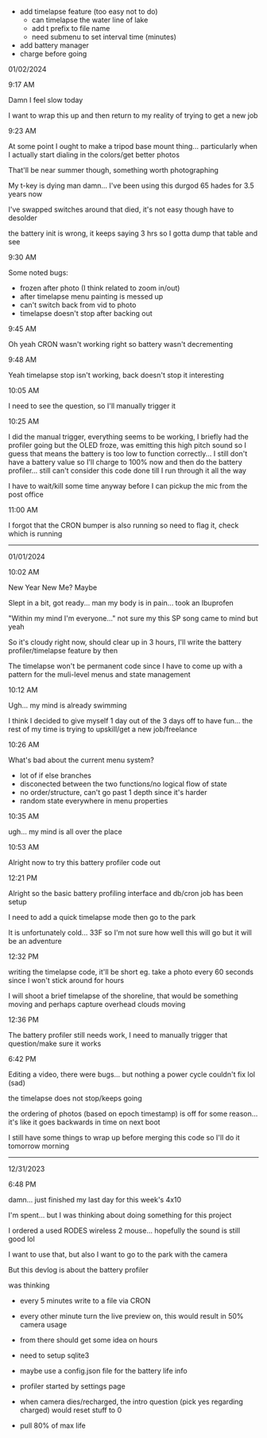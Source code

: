- add timelapse feature (too easy not to do)
  - can timelapse the water line of lake
  - add t prefix to file name
  - need submenu to set interval time (minutes)
- add battery manager
- charge before going

01/02/2024

9:17 AM

Damn I feel slow today

I want to wrap this up and then return to my reality of trying to get a new job

9:23 AM

At some point I ought to make a tripod base mount thing... particularly when I actually start dialing in the colors/get better photos

That'll be near summer though, something worth photographing

My t-key is dying man damn... I've been using this durgod 65 hades for 3.5 years now

I've swapped switches around that died, it's not easy though have to desolder

the battery init is wrong, it keeps saying 3 hrs so I gotta dump that table and see

9:30 AM

Some noted bugs:

- frozen after photo (I think related to zoom in/out)
- after timelapse menu painting is messed up
- can't switch back from vid to photo
- timelapse doesn't stop after backing out

9:45 AM

Oh yeah CRON wasn't working right so battery wasn't decrementing

9:48 AM

Yeah timelapse stop isn't working, back doesn't stop it interesting

10:05 AM

I need to see the question, so I'll manually trigger it

10:25 AM

I did the manual trigger, everything seems to be working, I briefly had the profiler going but the OLED froze, was emitting this high pitch sound so I guess that means the battery is too low to function correctly... I still don't have a battery value so I'll charge to 100% now and then do the battery profiler... still can't consider this code done till I run through it all the way

I have to wait/kill some time anyway before I can pickup the mic from the post office

11:00 AM

I forgot that the CRON bumper is also running so need to flag it, check which is running

---

01/01/2024

10:02 AM

New Year New Me? Maybe

Slept in a bit, got ready... man my body is in pain... took an Ibuprofen

"Within my mind I'm everyone..." not sure my this SP song came to mind but yeah

So it's cloudy right now, should clear up in 3 hours, I'll write the battery profiler/timelapse feature by then

The timelapse won't be permanent code since I have to come up with a pattern for the muli-level menus and state management

10:12 AM

Ugh... my mind is already swimming

I think I decided to give myself 1 day out of the 3 days off to have fun... the rest of my time is trying to upskill/get a new job/freelance

10:26 AM

What's bad about the current menu system?

- lot of if else branches
- disconected between the two functions/no logical flow of state
- no order/structure, can't go past 1 depth since it's harder
- random state everywhere in menu properties

10:35 AM

ugh... my mind is all over the place

10:53 AM

Alright now to try this battery profiler code out

12:21 PM

Alright so the basic battery profiling interface and db/cron job has been setup

I need to add a quick timelapse mode then go to the park

It is unfortunately cold... 33F so I'm not sure how well this will go but it will be an adventure

12:32 PM

writing the timelapse code, it'll be short eg. take a photo every 60 seconds since I won't stick around for hours

I will shoot a brief timelapse of the shoreline, that would be something moving and perhaps capture overhead clouds moving

12:36 PM

The battery profiler still needs work, I need to manually trigger that question/make sure it works

6:42 PM

Editing a video, there were bugs... but nothing a power cycle couldn't fix lol (sad)

the timelapse does not stop/keeps going

the ordering of photos (based on epoch timestamp) is off for some reason... it's like it goes backwards in time on next boot

I still have some things to wrap up before merging this code so I'll do it tomorrow morning

---

12/31/2023

6:48 PM

damn... just finished my last day for this week's 4x10

I'm spent... but I was thinking about doing something for this project

I ordered a used RODES wireless 2 mouse... hopefully the sound is still good lol

I want to use that, but also I want to go to the park with the camera

But this devlog is about the battery profiler

was thinking

- every 5 minutes write to a file via CRON
- every other minute turn the live preview on, this would result in 50% camera usage
- from there should get some idea on hours
- need to setup sqlite3
- maybe use a config.json file for the battery life info

- profiler started by settings page
- when camera dies/recharged, the intro question (pick yes regarding charged) would reset stuff to 0
- pull 80% of max life